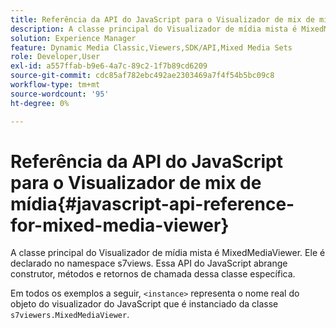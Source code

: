 ```yaml
---
title: Referência da API do JavaScript para o Visualizador de mix de mídia
description: A classe principal do Visualizador de mídia mista é MixedMediaViewer. Ele é declarado no namespace s7views. Essa API do JavaScript abrange construtor, métodos e retornos de chamada dessa classe específica.
solution: Experience Manager
feature: Dynamic Media Classic,Viewers,SDK/API,Mixed Media Sets
role: Developer,User
exl-id: a557ffab-b9e6-4a7c-89c2-1f7b89cd6209
source-git-commit: cdc85af782ebc492ae2303469a7f4f54b5bc09c8
workflow-type: tm+mt
source-wordcount: '95'
ht-degree: 0%

---
```


# Referência da API do JavaScript para o Visualizador de mix de mídia{#javascript-api-reference-for-mixed-media-viewer}

A classe principal do Visualizador de mídia mista é MixedMediaViewer. Ele é declarado no namespace s7views. Essa API do JavaScript abrange construtor, métodos e retornos de chamada dessa classe específica.

Em todos os exemplos a seguir, `<instance>` representa o nome real do objeto do visualizador do JavaScript que é instanciado da classe `s7viewers.MixedMediaViewer`.
